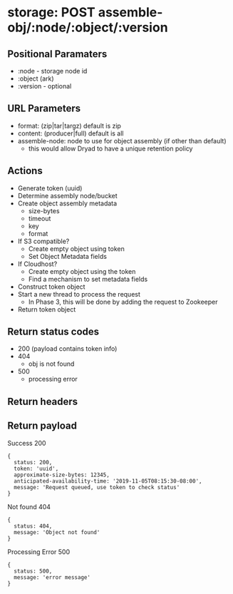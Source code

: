 # storage: POST assemble-obj/:node/:object/:version

## Positional Paramaters
- :node - storage node id
- :object (ark)
- :version - optional

## URL Parameters
- format: (zip|tar|targz) default is zip
- content: (producer|full) default is all
- assemble-node: node to use for object assembly (if other than default)
  - this would allow Dryad to have a unique retention policy

## Actions

- Generate token (uuid)
- Determine assembly node/bucket
- Create object assembly metadata
  - size-bytes
  - timeout
  - key
  - format
- If S3 compatible?
  - Create empty object using token
  - Set Object Metadata fields
- If Cloudhost?
  - Create empty object using the token
  - Find a mechanism to set metadata fields
- Construct token object
- Start a new thread to process the request
  - In Phase 3, this will be done by adding the request to Zookeeper
- Return token object

## Return status codes
- 200 (payload contains token info)
- 404
  - obj is not found
- 500
  - processing error

## Return headers

## Return payload

Success 200
```
{
  status: 200,
  token: 'uuid',
  approximate-size-bytes: 12345,
  anticipated-availability-time: '2019-11-05T08:15:30-08:00',
  message: 'Request queued, use token to check status'
}
```

Not found 404
```
{
  status: 404,
  message: 'Object not found'
}
```

Processing Error 500
```
{
  status: 500,
  message: 'error message'
}
```
